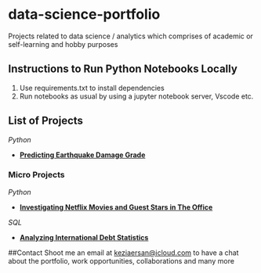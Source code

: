# data-science-portfolio
Projects related to data science / analytics which comprises of academic or self-learning and hobby purposes

## Instructions to Run Python Notebooks Locally
1. Use requirements.txt to install dependencies 
2. Run notebooks as usual by using a jupyter notebook server, Vscode etc.

    
## List of Projects
*Python*
+ [**Predicting Earthquake Damage Grade**](https://github.com/k-ersan/data-science-portfolio/tree/main/Predicting%20Earthquake%20Damage%20Grade)

### Micro Projects
*Python*
+ [**Investigating Netflix Movies and Guest Stars in The Office**](https://github.com/k-ersan/data-science-portfolio/tree/main/Investigating%20Netflix%20Movies) 

*SQL*
+ [**Analyzing International Debt Statistics**](https://github.com/k-ersan/data-science-portfolio/tree/main/Analyzing%20International%20Debt) 


##Contact
Shoot me an email at keziaersan@icloud.com to have a chat about the portfolio, work opportunities, collaborations and many more

